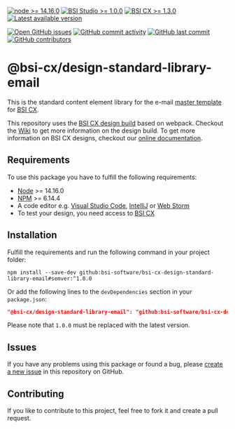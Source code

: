 [![node >= 14.16.0](https://img.shields.io/badge/node-%3E%3D14.16.0-brightgreen)](https://nodejs.org/)
[![BSI Studio >= 1.0.0](https://img.shields.io/badge/BSI%20Studio-%3E%3D1.0.0-brightgreen)](https://www.bsi-software.com/cx)
[![BSI CX >= 1.3.0](https://img.shields.io/badge/BSI%20CX-%3E%3D1.3.0-brightgreen)](https://www.bsi-software.com/cx)
[![Latest available version](https://img.shields.io/github/v/tag/bsi-software/bsi-cx-design-standard-library-email?label=npm)](https://github.com/bsi-software/bsi-cx-design-standard-library-email/releases)

[![Open GitHub issues](https://img.shields.io/github/issues/bsi-software/bsi-cx-design-standard-library-email)](https://github.com/bsi-software/bsi-cx-design-standard-library-email/issues)
[![GitHub commit activity](https://img.shields.io/github/commit-activity/w/bsi-software/bsi-cx-design-standard-library-email)](https://github.com/bsi-software/bsi-cx-design-standard-library-email/commits)
[![GitHub last commit](https://img.shields.io/github/last-commit/bsi-software/bsi-cx-design-standard-library-email)](https://github.com/bsi-software/bsi-cx-design-standard-library-email/commits)
[![GitHub contributors](https://img.shields.io/github/contributors/bsi-software/bsi-cx-design-standard-library-email)](https://github.com/bsi-software/bsi-cx-design-standard-library-email/graphs/contributors)


# @bsi-cx/design-standard-library-email

This is the standard content element library for the e-mail [master template](https://github.com/bsi-software/bsi-cx-design-master-template-email) for [BSI CX](https://www.bsi-software.com/en/cx).

This repository uses the [BSI CX design build](https://github.com/bsi-software/bsi-cx-design-build) based on webpack. Checkout
the [Wiki](https://github.com/bsi-software/bsi-cx-design-build/wiki) to get more information on the design build.
To get more information on BSI CX designs, checkout our [online documentation](https://bsi-software.github.io/bsi-cx-docs/).

## Requirements

To use this package you have to fulfill the following requirements:

* [Node](https://nodejs.org/) >= 14.16.0
* [NPM](https://nodejs.org/) >= 6.14.4
* A code editor e.g. [Visual Studio Code](https://code.visualstudio.com/), [IntelliJ](https://www.jetbrains.com/idea/)
  or [Web Storm](https://www.jetbrains.com/webstorm/)
* To test your design, you need access to [BSI CX](https://www.bsi-software.com/cx)

## Installation

Fulfill the requirements and run the following command in your project folder:

````shell script
npm install --save-dev github:bsi-software/bsi-cx-design-standard-library-email#semver:^1.0.0
````

Or add the following lines to the `devDependencies` section in your `package.json`:

````json
"@bsi-cx/design-standard-library-email": "github:bsi-software/bsi-cx-design-standard-library-email#semver:^1.0.0"
````
Please note that `1.0.0` must be replaced with the latest version.

## Issues

If you have any problems using this package or found a bug,
please [create a new issue](https://github.com/bsi-software/bsi-cx-design-standard-library-email/issues) in this repository on GitHub.

## Contributing

If you like to contribute to this project, feel free to fork it and create a pull request.
